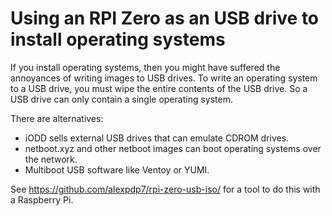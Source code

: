 # Using an RPI Zero as an USB drive to install operating systems

If you install operating systems, then you might have suffered the annoyances of writing images to USB drives.
To write an operating system to a USB drive, you must wipe the entire contents of the USB drive.
So a USB drive can only contain a single operating system.

There are alternatives:

* iODD sells external USB drives that can emulate CDROM drives.
* netboot.xyz and other netboot images can boot operating systems over the network.
* Multiboot USB software like Ventoy or YUMI.

See https://github.com/alexpdp7/rpi-zero-usb-iso/ for a tool to do this with a Raspberry Pi.
